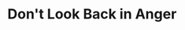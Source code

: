 # Don't Look Back in Anger
<!-- paste the below just before the </head> tag -->
<script type="module" src="https://mixthat.co/js/bundled/mixthat-player/dist/module.js"></script>
<style>
:root {
  --stemplayer-js-controls-background-color: #232323;
}
</style>
<!-- Paste the below in the HTML document where you would like the player to appear -->
<mixthat-player controls="" src="https://mixthat.co/api/tracks/747453f0-d7be-47bd-bc80-54c5ac475cf0/stream?authToken=eyJhbGciOiJIUzI1NiIsInR5cCI6IkpXVCJ9.eyJ0b2tlbnV1aWQiOiIzNzA3MDYyNy1lZTcwLTRlNzgtOGQ0ZS03MmNlNGFlMzRkODgiLCJvd25lcklkIjoidXMtZWFzdC0xOmE2YWY0M2NkLTNlMDgtY2U1YS1kNmE2LWMzOWM2ODBjNTA4OSIsImFjbDp0cmFjazpzdHJlYW0iOnRydWUsImlhdCI6MTcyNTMwOTY3NywiYXVkIjoiaHR0cHM6Ly9taXh0aGF0LmNvIiwiaXNzIjoiaHR0cHM6Ly9taXh0aGF0LmNvIiwic3ViIjoiNzQ3NDUzZjAtZDdiZS00N2JkLWJjODAtNTRjNWFjNDc1Y2YwIn0.gQzVMRLIah25oVg3OH_WDjtdhMDHDP85uXOYD-pB-Fg"></mixthat-player>
